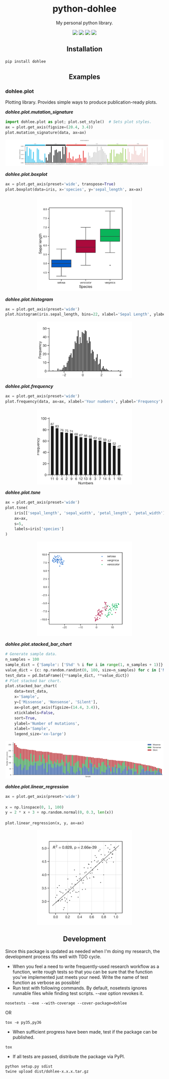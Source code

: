 <h1 align="center">python-dohlee</h1>
<p align="center">My personal python library.</p>
<p align="center">
  <a href="https://readthedocs.org/projects/python-dohlee"><img src="https://readthedocs.org/projects/python-dohlee/badge/?style=flat" /></a>
  <a href="https://pypi.python.org/pypi/dohlee"><img src="https://img.shields.io/pypi/v/dohlee.svg" /></a>
  <a href="https://travis-ci.org/dohlee/python-dohlee"><img src="https://travis-ci.org/dohlee/python-dohlee.svg?branch=develop" /></a>
  <a href="https://coveralls.io/r/dohlee/python-dohlee"><img src="https://coveralls.io/repos/dohlee/python-dohlee/badge.svg?branch=develop&service=github" /></a>
</p>

<h2 align="center">Installation</h2>

```
pip install dohlee
```

<h2 align="center">Examples</h2>

### dohlee.plot

Plotting library. Provides simple ways to produce publication-ready plots.

***dohlee.plot.mutation_signature***
```python
import dohlee.plot as plot; plot.set_style()  # Sets plot styles.
ax = plot.get_axis(figsize=(20.4, 3.4))
plot.mutation_signature(data, ax=ax)
```

![mutation_signature](img/mutation_signature.png)

***dohlee.plot.boxplot***
```python
ax = plot.get_axis(preset='wide', transpose=True)
plot.boxplot(data=iris, x='species', y='sepal_length', ax=ax)
```

<p align='center'><img src='img/boxplot.png' width="300" height="300"/></p>

***dohlee.plot.histogram***
```python
ax = plot.get_axis(preset='wide')
plot.histogram(iris.sepal_length, bins=22, xlabel='Sepal Length', ylabel='Frequency', ax=ax)
```

<p align='center'><img src='img/histogram.png' width="300" height="180"/></p>

***dohlee.plot.frequency***
```python
ax = plot.get_axis(preset='wide')
plot.frequency(data, ax=ax, xlabel='Your numbers', ylabel='Frequency')
```

<p align='center'><img src='img/frequency.png' width="300" height="240"></p>

***dohlee.plot.tsne***
```python
ax = plot.get_axis(preset='wide')
plot.tsne(
    iris[['sepal_length', 'sepal_width', 'petal_length', 'petal_width']],
    ax=ax,
    s=5,
    labels=iris['species']
)
```
<p align='center'><img src='img/tsne.png' width="300" height="300" /></p>

***dohlee.plot.stacked_bar_chart***
```python
# Generate sample data.
n_samples = 100
sample_dict = {'Sample': ['S%d' % i for i in range(1, n_samples + 1)]}
value_dict = {c: np.random.randint(0, 100, size=n_samples) for c in ['Missense', 'Nonsense', 'Silent']}
test_data = pd.DataFrame({**sample_dict, **value_dict})
# Plot stacked bar chart.
plot.stacked_bar_chart(
    data=test_data,          
    x='Sample',
    y=['Missense', 'Nonsense', 'Silent'],
    ax=plot.get_axis(figsize=(14.4, 3.4)),
    xticklabels=False,
    sort=True,
    ylabel='Number of mutations',
    xlabel='Sample',
    legend_size='xx-large')
```
<p align='center'><img src='img/stacked_bar_chart.png'></p>

***dohlee.plot.linear_regression***
```python
ax = plot.get_axis(preset='wide')

x = np.linspace(0, 1, 100)
y = 2 * x + 3 + np.random.normal(0, 0.3, len(x))

plot.linear_regression(x, y, ax=ax)
```
<p align='center'><img src='img/linear_regression.png' width="300" height="300" /></p>

<h2 align='center'>Development</h2>

Since this package is updated as needed when I'm doing my research, the development process fits well with TDD cycle.
- When you feel a need to write frequently-used research workflow as a function, write rough tests so that you can be sure that the function you've implemented just meets your need. Write the name of test function as verbose as possible!
-  Run test with following commands. By default, nosetests ignores runnable files while finding test scripts. *--exe* option revokes it.
```shell
nosetests --exe --with-coverage --cover-package=dohlee
```
OR
```shell
tox -e py35,py36
```
- When sufficient progress have been made, test if the package can be published.
```shell
tox
```
- If all tests are passed, distribute the package via PyPI.
```shell
python setup.py sdist
twine upload dist/dohlee-x.x.x.tar.gz
```
